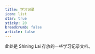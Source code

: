 ```yaml
---
title: 学习记录
icon: list
star: true
sticky: 20
breadcrumb: false
article: false
---
```


此处是 Shining Lai 存放的一些学习记录文档。